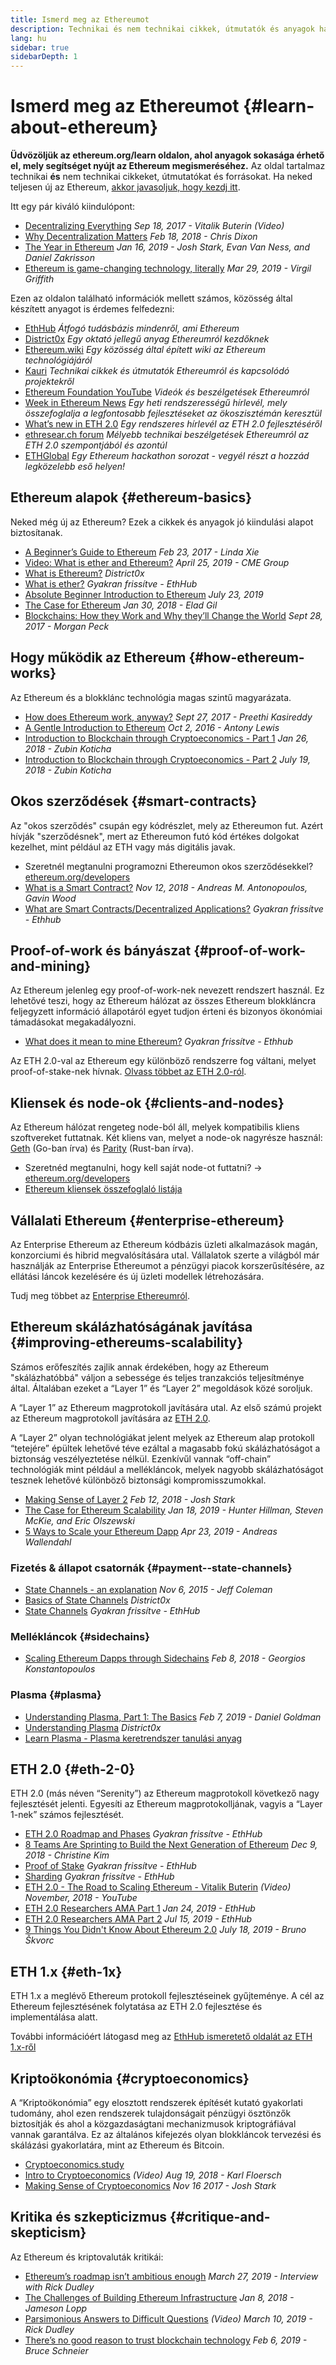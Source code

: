 ```yaml
---
title: Ismerd meg az Ethereumot
description: Technikai és nem technikai cikkek, útmutatók és anyagok halmaza az Ethereum megismeréséhez.
lang: hu
sidebar: true
sidebarDepth: 1
---
```


# Ismerd meg az Ethereumot {#learn-about-ethereum}

**Üdvözöljük az ethereum.org/learn oldalon, ahol anyagok sokasága érhető el, mely segítséget nyújt az Ethereum megismeréséhez.** Az oldal tartalmaz technikai **és** nem technikai cikkeket, útmutatókat és forrásokat. Ha neked teljesen új az Ethereum, [akkor javasoljuk, hogy kezdj itt](/hu/beginners/).

Itt egy pár kiváló kiindulópont:

- [Decentralizing Everything](https://www.youtube.com/watch?v=WSN5BaCzsbo&feature=youtu.be) _Sep 18, 2017 - Vitalik Buterin (Video)_
- [Why Decentralization Matters](https://medium.com/s/story/why-decentralization-matters-5e3f79f7638e) _Feb 18, 2018 - Chris Dixon_
- [The Year in Ethereum](https://medium.com/@jjmstark/the-year-in-ethereum-87a17d6f8276) _Jan 16, 2019 - Josh Stark, Evan Van Ness, and Daniel Zakrisson_
- [Ethereum is game-changing technology, literally](https://medium.com/@virgilgr/ethereum-is-game-changing-technology-literally-d67e01a01cf8) _Mar 29, 2019 - Virgil Griffith_

Ezen az oldalon található információk mellett számos, közösség által készített anyagot is érdemes felfedezni:

- [EthHub](https://docs.ethhub.io) _Átfogó tudásbázis mindenről, ami Ethereum_
- [District0x](https://education.district0x.io/general-topics/understanding-ethereum/) _Egy oktató jellegű anyag Ethereumról kezdőknek_
- [Ethereum.wiki](https://eth.wiki) _Egy közösség által épített wiki az Ethereum technológiájáról_
- [Kauri](https://kauri.io) _Technikai cikkek és útmutatók Ethereumról és kapcsolódó projektekről_
- [Ethereum Foundation YouTube](https://www.youtube.com/channel/UCNOfzGXD_C9YMYmnefmPH0g) _Videók és beszélgetések Ethereumról_
- [Week in Ethereum News](https://weekinethereumnews.com/) _Egy heti rendszerességű hírlevél, mely összefoglalja a legfontosabb fejlesztéseket az ökoszisztémán keresztül_
- [What’s new in ETH 2.0](https://eth2.news) _Egy rendszeres hírlevél az ETH 2.0 fejlesztéséről_
- [ethresear.ch forum](https://ethresear.ch/) _Mélyebb technikai beszélgetések Ethereumról az ETH 2.0 szempontjából és azontúl_
- [ETHGlobal](https://ethglobal.co) _Egy Ethereum hackathon sorozat - vegyél részt a hozzád legközelebb eső helyen!_

## Ethereum alapok {#ethereum-basics}

Neked még új az Ethereum? Ezek a cikkek és anyagok jó kiindulási alapot biztosítanak.

- [A Beginner’s Guide to Ethereum](https://blog.coinbase.com/a-beginners-guide-to-ethereum-46dd486ceecf) _Feb 23, 2017 - Linda Xie_
- [Video: What is ether and Ethereum?](https://www.youtube.com/watch?v=fjnovGRQrRE) _April 25, 2019 - CME Group_
- [What is Ethereum?](https://education.district0x.io/general-topics/understanding-ethereum/what-is-ethereum/) _District0x_
- [What is ether?](https://docs.ethhub.io/ethereum-basics/what-is-ether/) _Gyakran frissítve - EthHub_
- [Absolute Beginner Introduction to Ethereum](https://www.mewtopia.com/absolute-beginners-guide/) _July 23, 2019_
- [The Case for Ethereum](http://blog.eladgil.com/2018/01/the-case-for-ethereum.html) _Jan 30, 2018 - Elad Gil_
- [Blockchains: How they Work and Why they’ll Change the World](https://spectrum.ieee.org/computing/networks/blockchains-how-they-work-and-why-theyll-change-the-world) _Sept 28, 2017 - Morgan Peck_

## Hogy működik az Ethereum {#how-ethereum-works}

Az Ethereum és a blokklánc technológia magas szintű magyarázata.

- [How does Ethereum work, anyway?](https://medium.com/@preethikasireddy/how-does-ethereum-work-anyway-22d1df506369) _Sept 27, 2017 - Preethi Kasireddy_
- [A Gentle Introduction to Ethereum](https://bitsonblocks.net/2016/10/02/gentle-introduction-ethereum/) _Oct 2, 2016 - Antony Lewis_
- [Introduction to Blockchain through Cryptoeconomics - Part 1](https://medium.com/blockchain-at-berkeley/introduction-to-blockchain-through-cryptoeconomics-part-1-bitcoin-369f245067f9) _Jan 26, 2018 - Zubin Koticha_
- [Introduction to Blockchain through Cryptoeconomics - Part 2](https://medium.com/mechanism-labs/introduction-to-bitcoin-through-cryptoeconomics-part-2-proof-of-work-and-nakamoto-consensus-1252f6a6c012) _July 19, 2018 - Zubin Koticha_

## Okos szerződések {#smart-contracts}

Az "okos szerződés" csupán egy kódrészlet, mely az Ethereumon fut. Azért hívják "szerződésnek", mert az Ethereumon futó kód értékes dolgokat kezelhet, mint például az ETH vagy más digitális javak.

- Szeretnél megtanulni programozni Ethereumon okos szerződésekkel? [ethereum.org/developers](/hu/developers/)
- [What is a Smart Contract?](https://github.com/ethereumbook/ethereumbook/blob/develop/07smart-contracts-solidity.asciidoc#what-is-a-smart-contract) _Nov 12, 2018 - Andreas M. Antonopoulos, Gavin Wood_
- [What are Smart Contracts/Decentralized Applications?](https://docs.ethhub.io/ethereum-basics/what-is-ethereum/#what-are-smart-contracts-and-decentralized-applications) _Gyakran frissítve - Ethhub_

## Proof-of-work és bányászat {#proof-of-work-and-mining}

Az Ethereum jelenleg egy proof-of-work-nek nevezett rendszert használ. Ez lehetővé teszi, hogy az Ethereum hálózat az összes Ethereum blokkláncra feljegyzett információ állapotáról egyet tudjon érteni és bizonyos ökonómiai támadásokat megakadályozni.

- [What does it mean to mine Ethereum?](https://docs.ethhub.io/using-ethereum/mining/) _Gyakran frissítve - Ethhub_

Az ETH 2.0-val az Ethereum egy különböző rendszerre fog váltani, melyet proof-of-stake-nek hívnak. [Olvass többet az ETH 2.0-ról](#eth-2-0).

## Kliensek és node-ok {#clients-and-nodes}

Az Ethereum hálózat rengeteg node-ból áll, melyek kompatibilis kliens szoftvereket futtatnak. Két kliens van, melyet a node-ok nagyrésze használ: [Geth](https://geth.ethereum.org/) (Go-ban írva) és [Parity](https://www.parity.io/ethereum/) (Rust-ban írva).

- Szeretnéd megtanulni, hogy kell saját node-ot futtatni? → [ethereum.org/developers](/hu/developers/#clients-running-your-own-node/)
- [Ethereum kliensek összefoglaló listája](https://github.com/ConsenSys/ethereum-developer-tools-list#ethereum-clients)

## Vállalati Ethereum {#enterprise-ethereum}

Az Enterprise Ethereum az Ethereum kódbázis üzleti alkalmazások magán, konzorciumi és hibrid megvalósítására utal. Vállalatok szerte a világból már használják az Enterprise Ethereumot a pénzügyi piacok korszerűsítésére, az ellátási láncok kezelésére és új üzleti modellek létrehozására.

Tudj meg többet az [Enterprise Ethereumról](/hu/enterprise/).

## Ethereum skálázhatóságának javítása {#improving-ethereums-scalability}

Számos erőfeszítés zajlik annak érdekében, hogy az Ethereum "skálázhatóbbá" váljon a sebessége és teljes tranzakciós teljesítménye által. Általában ezeket a “Layer 1” és “Layer 2” megoldások közé soroljuk.

A “Layer 1” az Ethereum magprotokoll javítására utal. Az első számú projekt az Ethereum magprotokoll javítására az [ETH 2.0](#eth-2-0).

A “Layer 2” olyan technológiákat jelent melyek az Ethereum alap protokoll “tetejére” épültek lehetővé téve ezáltal a magasabb fokú skálázhatóságot a biztonság veszélyeztetése nélkül. Ezenkívűl vannak “off-chain” technológiák mint például a mellékláncok, melyek nagyobb skálázhatóságot tesznek lehetővé különböző biztonsági kompromisszumokkal.

- [Making Sense of Layer 2](https://medium.com/l4-media/making-sense-of-ethereums-layer-2-scaling-solutions-state-channels-plasma-and-truebit-22cb40dcc2f4) _Feb 12, 2018 - Josh Stark_
- [The Case for Ethereum Scalability](https://medium.com/connext/the-case-for-ethereum-scalability-d2a8035f880f) _Jan 18, 2019 - Hunter Hillman, Steven McKie, and Eric Olszewski_
- [5 Ways to Scale your Ethereum Dapp](https://kauri.io/article/7ccaaa2fe7f344d5bf53807cb5c01530) _Apr 23, 2019 - Andreas Wallendahl_

### Fizetés & állapot csatornák {#payment--state-channels}

- [State Channels - an explanation](https://www.jeffcoleman.ca/state-channels/) _Nov 6, 2015 - Jeff Coleman_
- [Basics of State Channels](https://education.district0x.io/general-topics/understanding-ethereum/basics-state-channels/) _District0x_
- [State Channels](https://docs.ethhub.io/ethereum-roadmap/layer-2-scaling/state-channels/) _Gyakran frissítve - EthHub_

### Mellékláncok {#sidechains}

- [Scaling Ethereum Dapps through Sidechains](https://medium.com/loom-network/dappchains-scaling-ethereum-dapps-through-sidechains-f99e51fff447) _Feb 8, 2018 - Georgios Konstantopoulos_

### Plasma {#plasma}

- [Understanding Plasma, Part 1: The Basics](https://www.theblockcrypto.com/2019/02/07/understanding-plasma-part-1-the-basics/) _Feb 7, 2019 - Daniel Goldman_
- [Understanding Plasma](https://education.district0x.io/general-topics/understanding-ethereum/understanding-plasma/) _District0x_
- [Learn Plasma - Plasma keretrendszer tanulási anyag](https://www.learnplasma.org/en/)

## ETH 2.0 {#eth-2-0}

ETH 2.0 (más néven “Serenity”) az Ethereum magprotokoll következő nagy fejlesztését jelenti. Egyesíti az Ethereum magprotokolljának, vagyis a “Layer 1-nek” számos fejlesztését.

- [ETH 2.0 Roadmap and Phases](https://docs.ethhub.io/ethereum-roadmap/ethereum-2.0/eth-2.0-phases/) _Gyakran frissítve - EthHub_
- [8 Teams Are Sprinting to Build the Next Generation of Ethereum](https://www.coindesk.com/next-gen-buidlers-the-8-teams-working-on-ethereum-2-0) _Dec 9, 2018 - Christine Kim_
- [Proof of Stake](https://docs.ethhub.io/ethereum-roadmap/ethereum-2.0/proof-of-stake/) _Gyakran frissítve - EthHub_
- [Sharding](https://docs.ethhub.io/ethereum-roadmap/ethereum-2.0/sharding/) _Gyakran frissítve - EthHub_
- [ETH 2.0 - The Road to Scaling Ethereum - Vitalik Buterin](https://youtu.be/kCVpDrlVesA) _(Video) November, 2018 - YouTube_
- [ETH 2.0 Researchers AMA Part 1](https://docs.ethhub.io/other/ethereum-2.0-ama/#part-1) _Jan 24, 2019 - EthHub_
- [ETH 2.0 Researchers AMA Part 2](https://docs.ethhub.io/other/ethereum-2.0-ama/#part-2) _Jul 15, 2019 - EthHub_
- [9 Things You Didn't Know About Ethereum 2.0](https://our.status.im/9-things-you-didnt-know-about-ethereum-2-0/) _July 18, 2019 - Bruno Škvorc_

## ETH 1.x {#eth-1x}

ETH 1.x a meglévő Ethereum protokoll fejlesztéseinek gyűjteménye. A cél az Ethereum fejlesztésének folytatása az ETH 2.0 fejlesztése és implementálása alatt.

További információért látogasd meg az [EthHub ismeretető oldalát az ETH 1.x-ről](https://docs.ethhub.io/ethereum-roadmap/ethereum-1.x/)

## Kriptoökonómia {#cryptoeconomics}

A “Kriptoökonómia” egy elosztott rendszerek építését kutató gyakorlati tudomány, ahol ezen rendszerek tulajdonságait pénzügyi ösztönzők biztosítják és ahol a közgazdaságtani mechanizmusok kriptográfiával vannak garantálva. Ez az általános kifejezés olyan blokkláncok tervezési és skálázási gyakorlatára, mint az Ethereum és Bitcoin.

- [Cryptoeconomics.study](https://cryptoeconomics.study/)
- [Intro to Cryptoeconomics](https://www.youtube.com/watch?v=F0FCI8GxO5I) _(Video) Aug 19, 2018 - Karl Floersch_
- [Making Sense of Cryptoeconomics](https://medium.com/l4-media/making-sense-of-cryptoeconomics-5edea77e4e8d) _Nov 16 2017 - Josh Stark_

## Kritika és szkepticizmus {#critique-and-skepticism}

Az Ethereum és kriptovaluták kritikái:

- [Ethereum’s roadmap isn’t ambitious enough](https://decryptmedia.com/6136/vulcanize-rick-dudley-ethereum-roadmap-makerdao-polkadot) _March 27, 2019 - Interview with Rick Dudley_
- [The Challenges of Building Ethereum Infrastructure](https://medium.com/@lopp/the-challenges-of-building-ethereum-infrastructure-87e443e47a4b) _Jan 8, 2018 - Jameson Lopp_
- [Parsimonious Answers to Difficult Questions](https://www.youtube.com/watch?v=GOkSg0BuSdw&feature=youtu.be) _(Video) March 10, 2019 - Rick Dudley_
- [There’s no good reason to trust blockchain technology](https://www.wired.com/story/theres-no-good-reason-to-trust-blockchain-technology/) _Feb 6, 2019 - Bruce Schneier_
